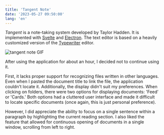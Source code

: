 ```yaml
---
title: 'Tangent Note'
date: '2023-05-27 09:50:00'
lang: 'en'
---
```


_Tangent_ is a note-taking system developed by Taylor Hadden. It is implemented with [Svelte](https://svelte.dev/) and [Electron](https://www.electronjs.org/). The text editor is based on a heavily customized version of the [Typewriter](https://github.com/typewriter-editor/typewriter) editor.

![tangent note GIF](/images/tangent-note.gif)

After using the application for about an hour, I decided not to continue using it.

First, it lacks proper support for recognizing files written in other languages. Even when I pasted the document title to link the file, the application couldn't locate it. Additionally, the display didn't suit my preferences. When clicking on folders, there were two options for displaying documents: 'Feed' or 'Cards.' Both options had a cluttered user interface and made it difficult to locate specific documents (once again, this is just personal preference).

However, I did appreciate the ability to focus on a single sentence within a paragraph by highlighting the current reading section. I also liked the feature that allowed for continuous opening of documents in a single window, scrolling from left to right.
